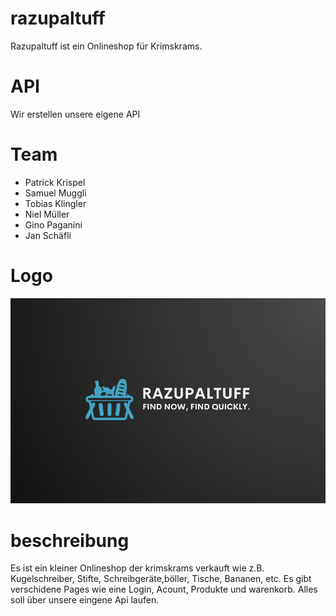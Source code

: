 # razupaltuff

Razupaltuff ist ein Onlineshop für Krimskrams.

# API

Wir erstellen unsere eigene API

# Team

- Patrick Krispel
- Samuel Muggli
- Tobias Klingler
- Niel Müller
- Gino Paganini
- Jan Schäfli

# Logo

![Logo](/img/logo.png)

# beschreibung

Es ist ein kleiner Onlineshop der krimskrams verkauft wie z.B. Kugelschreiber, Stifte, Schreibgeräte,böller, Tische, Bananen, etc. Es gibt verschidene Pages wie eine Login, Acount, Produkte und warenkorb. Alles soll über unsere eingene Api laufen.
